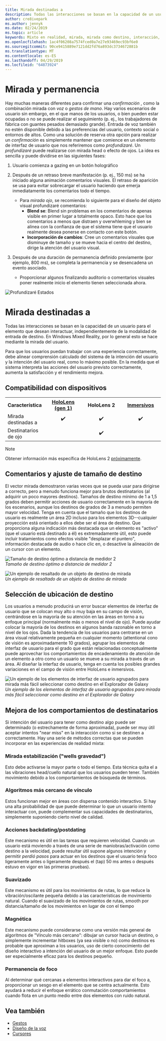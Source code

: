 ```yaml
---
title: Mirada destinadas a
description: Todas las interacciones se basan en la capacidad de un usuario para el elemento que desean interactuar, independientemente de la modalidad de entrada de destino.
author: cre8ivepark
ms.author: jennyk
ms.date: 02/24/2019
ms.topic: article
keywords: Mixto en realidad, mirada, mirada como destino, interacción, diseñar
ms.openlocfilehash: 1ac4f06208a7574fced0a7e27e93469ec93bf6e0
ms.sourcegitcommit: 90ce9415889e7121dd2fd76a893dc3734672881b
ms.translationtype: MT
ms.contentlocale: es-ES
ms.lasthandoff: 04/29/2019
ms.locfileid: "64873924"
---
```

# <a name="gaze-and-dwell"></a>Mirada y permanencia
Hay muchas maneras diferentes para confirmar una _confirmación_ , como la combinación mirada con _voz_ o _gestos de mano_.
Hay varios escenarios de usuario sin embargo, en el que manos de los usuarios, o bien pueden estar ocupadas o no se puede realizar el seguimiento (p. ej., los trabajadores de fábrica con guantes pesados demasiado grande). Entrada de voz también no estén disponible debido a las preferencias del usuario, contexto social o entornos de altos.
Como una solución de reserva otra opción para realizar un _confirmación_ es simplemente mantener que comience en un elemento de interfaz de usuario que nos referiremos como _profundizaré_.
Un _profundizaré_ puede realizarse con mirada head o efecto de ojos. La idea es sencilla y puede dividirse en las siguientes fases: 
1. Usuario comienza a gazing en un botón holográfico

2. Después de un retraso breve manifestación (p. ej., 150 ms) se ha iniciado alguna animación comentarios visuales. El retraso de aparición se usa para evitar sobrecargar el usuario haciendo que emerja inmediatamente los comentarios todo el tiempo.
    - Para _mirada ojo_, se recomienda lo siguiente para el diseño del objeto visual profundizaré comentarios:
      - **Blend se**: Blend sin problemas en los comentarios de apenas visible en primer lugar a totalmente opaco. Esto hace que los comentarios a menos que distraen y overwhleming y bien se alinea con la confianza de que el sistema tiene que el usuario realmente desea ponerse en contacto con este botón.
      - **Incorporación de cambios**: Cree un comentarios visuales que disminuye de tamaño y se mueve hacia el centro del destino, dirige la atención del usuario visual. 

3. Después de una duración de permanencia definido previamente (por ejemplo, 800 ms), se completa la permanencia y se desencadena un evento asociado.
    - Proporcionar algunos finalizando auditorio o comentarios visuales poner realmente inicio el elemento tienen seleccionada ahora.

![Profundizaré Estados](images/eyes_dwellstate_recommendation.png)


# <a name="gaze-targeting"></a>Mirada destinadas a

Todas las interacciones se basan en la capacidad de un usuario para el elemento que desean interactuar, independientemente de la modalidad de entrada de destino. En Windows Mixed Reality, por lo general esto se hace mediante la mirada del usuario.

Para que los usuarios puedan trabajar con una experiencia correctamente, debe alinear comprensión calculado del sistema de la intención del usuario y la intención del usuario real, como lo máximo posible. En la medida que el sistema interpreta las acciones del usuario previsto correctamente, aumenta la satisfacción y el rendimiento mejora.

## <a name="device-support"></a>Compatibilidad con dispositivos

<table>
<tr>
<th>Característica</th><th style="width:150px"> <a href="hololens-hardware-details.md">HoloLens (gen 1)</a></th><th style="width:150px">HoloLens 2</th><th style="width:150px"> <a href="immersive-headset-hardware-details.md">Inmersivos</a></th>
</tr><tr>
<td> Mirada destinadas a</td><td style="text-align: center;"> ✔️</td><td style="text-align: center;"> ✔️</td><td style="text-align: center;">✔️ </td>
</tr><tr>
<td> Destinatarios de ojo</td><td style="text-align: center;"></td><td style="text-align: center;"> ✔️</td><td style="text-align: center;"></td>
</tr>
</table>

> [!NOTE]
> Obtener información más específica de HoloLens 2 [próximamente](index.md).

## <a name="target-sizing-and-feedback"></a>Comentarios y ajuste de tamaño de destino

El vector mirada demostraron varias veces que se pueda usar para dirigirse a correcto, pero a menudo funciona mejor para brutos destinatarios (al adquirir un poco mayores destinos). Tamaños de destino mínimo de 1 a 1,5 grados deben permitir acciones de usuario correctamente en la mayoría de los escenarios, aunque los destinos de grados de 3 a menudo permiten mayor velocidad. Tenga en cuenta que el tamaño que los destinos de usuario es realmente un área 2D incluso para los elementos 3D--cualquier proyección está orientado a ellos debe ser el área de destino. Que proporciona alguna indicación más destacada que un elemento es "activo" (que el usuario está destinado a él) es extremadamente útil, esto puede incluir tratamientos como efectos visible "desplazar el puntero", información destacada de audio o hace clic en, o desactive la alineación de un cursor con un elemento.

![Tamaño de destino óptimo a distancia de medidor 2](images/gazetargeting-size-1000px.jpg)<br>
*Tamaño de destino óptimo a distancia de medidor 2*

![Un ejemplo de resaltado de un objeto de destino de mirada](images/gazetargeting-highlighting-640px.jpg)<br>
*Un ejemplo de resaltado de un objeto de destino de mirada*

## <a name="target-placement"></a>Selección de ubicación de destino

Los usuarios a menudo producirá un error buscar elementos de interfaz de usuario que se colocan muy alto o muy baja en su campo de visión, centrándose en la mayoría de su atención en las áreas en torno a su enfoque principal (normalmente más o menos el nivel de ojo). Puede ayudar colocar la mayoría de los destinos en algunos banda razonable en torno a nivel de los ojos. Dada la tendencia de los usuarios para centrarse en un área visual relativamente pequeña en cualquier momento (attentional cono de visión es aproximadamente 10 grados), agrupar los elementos de interfaz de usuario para el grado que están relacionadas conceptualmente puede aprovechar los comportamientos de encadenamiento de atención de un elemento a otro como un usuario se mueve a su mirada a través de un área. Al diseñar la interfaz de usuario, tenga en cuenta los posibles grandes variaciones en el campo de visión entre HoloLens e inmersivos.

![Un ejemplo de los elementos de interfaz de usuario agrupados para mirada más fácil seleccionar como destino en el Explorador de Galaxy](images/gazetargeting-grouping-1000px.jpg)<br>
*Un ejemplo de los elementos de interfaz de usuario agrupados para mirada más fácil seleccionar como destino en el Explorador de Galaxy*

## <a name="improving-targeting-behaviors"></a>Mejora de los comportamientos de destinatarios

Si intención del usuario para tener como destino algo puede ser determinado (o estrechamente de forma aproximada), puede ser muy útil aceptar intentos "near miss" en la interacción como si se destinen a correctamente. Hay una serie de métodos correctas que se pueden incorporar en las experiencias de realidad mixta:

### <a name="gaze-stabilization-gravity-wells"></a>Mirada estabilización ("wells gravedad")

Esto debe activarse la mayor parte o todo el tiempo. Esta técnica quita el a las vibraciones head/cuello natural que los usuarios pueden tener. También movimiento debido a los comportamientos de búsqueda de términos.

### <a name="closest-link-algorithms"></a>Algoritmos más cercano de vínculo

Estos funcionan mejor en áreas con dispersa contenido interactivo. Si hay una alta probabilidad de que puede determinar lo que un usuario intentó interactuar con, puede complementar sus capacidades de destinatarios, simplemente suponiendo cierto nivel de calidad.

### <a name="backdatingpostdating-actions"></a>Acciones backdating/postdating

Este mecanismo es útil en las tareas que requieren velocidad. Cuando un usuario está moviendo a través de una serie de maniobras/activación como destino a la velocidad, puede resultar útil supone algunos intención y permitir *perdió pasos* para actuar en los destinos que el usuario tenía foco ligeramente antes o ligeramente después el (tap) 50 ms antes o después estuvo en vigor en las primeras pruebas).

### <a name="smoothing"></a>Suavizado

Este mecanismo es útil para los movimientos de rutas, lo que reduce la vibración/oscilante pequeña debido a las características de movimiento natural. Cuando el suavizado de los movimientos de rutas, smooth por distancia/tamaño de los movimientos en lugar de con el tiempo

### <a name="magnetism"></a>Magnética

Este mecanismo puede considerarse como una versión más general de algoritmos de "Vínculo más cercano": dibujar un cursor hacia un destino, o simplemente incrementar hitboxes (ya sea visible o no) como destinos es probable que aproximan a los usuarios, uso de cierto conocimiento del diseño interactivo a intención del usuario de un mejor enfoque. Esto puede ser especialmente eficaz para los destinos pequeño.

### <a name="focus-stickiness"></a>Permanencia de foco

Al determinar qué cercanas a elementos interactivos para dar el foco a, proporcionar un sesgo en el elemento que se centra actualmente. Esto ayudará a reducir el enfoque errático conmutación comportamientos cuando flota en un punto medio entre dos elementos con ruido natural.

## <a name="see-also"></a>Vea también
* [Gestos](gestures.md)
* [Diseño de la voz](voice-design.md)
* [Cursores](cursors.md)
